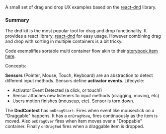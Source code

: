 A small set of drag and drop UX examples based on the [react-dnd](https://github.com/react-dnd/react-dnd/) library.

### Summary

The dnd kit is the most popular tool for drag and drop functionality. It provides a react library, [react-dnd](https://github.com/react-dnd/react-dnd/) for easy usage. However combining drag and drop with sorting in multiple containers is a bit tricky.

Code exemplifies sortable multi container flow akin to their [storybook item here](https://master--5fc05e08a4a65d0021ae0bf2.chromatic.com/?path=/story/presets-sortable-multiple-containers--basic-setup).

Concepts:

**Sensors** (Pointer, Mouse, Touch, Keyboard) are an abstraction to detect different input methods. Sensors define **activator events**. Lifecycle:

- Activator Event Detected (a click, or touch!)
- Sensor attaches new listeners to input methods (dragging, moving, etc)
- Users motion finishes (mouseup, etc). Sensor is torn down.

The **DndContext** has `onDragStart`. Fires when event like mouseclick on a "Draggable" happens.
It has a `onDragMove`, fires continuously as the item is moved. Also `onDragOver` fires when item moves over a "Droppable" container.
Finally `onDragEnd` fires when a draggable item is dropped.
